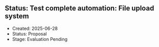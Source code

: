 ## Status: Test complete automation: File upload system

- Created: 2025-06-28
- Status: Proposal
- Stage: Evaluation Pending

